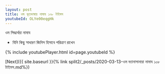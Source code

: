 ```yaml
---
layout: post
title: ওম ভূতভাষায় নামায ১০৮ টাইমস
youtubeId: OLYe00eqgHk
---
```

 
 
 ওম সিদ্ধার্থয়া নামায  
 
 -  যিনি কিছু সাধারণ জিনিস হিসাবে পরিত্রাণ রাখেন 
 
  
 
  
 
 
 
 
 
 


{% include youtubePlayer.html id=page.youtubeId %}
 
[Next]({{ site.baseurl }}{% link  split2/_posts/2020-03-13-ওম ভ্যানাসানায়া নামায ১০৮ টাইমস.md%})
 
